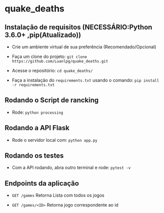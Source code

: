 # quake_deaths

## Instalação de requisitos (NECESSÁRIO:Python 3.6.0+ ,pip(Atualizado))

- Crie um ambiente virtual de sua preferência (Recomendado/Opcional)

- Faça um clone do projeto: `git clone https://github.com/Luanlpg/quake_deaths.git`

- Acesse o repositório: `cd quake_deaths/`

- Faça a instalação do `requirements.txt` usando o comando: `pip install -r requirements.txt`

## Rodando o Script de rancking

- Rode: `python processing`

## Rodando a API Flask

- Rode o servidor local com: `python app.py`

## Rodando os testes

- Com a API rodando, abra outro terminal e rode: `pytest -v`

## Endpoints da aplicação

- `GET /games` Retorna Lista com todos os jogos

- `GET /games/<ID>` Retorna jogo correspondente ao id
